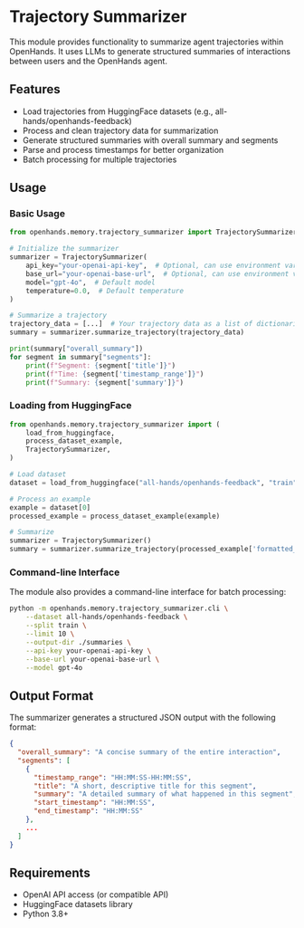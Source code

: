 # Trajectory Summarizer

This module provides functionality to summarize agent trajectories within OpenHands. It uses LLMs to generate structured summaries of interactions between users and the OpenHands agent.

## Features

- Load trajectories from HuggingFace datasets (e.g., all-hands/openhands-feedback)
- Process and clean trajectory data for summarization
- Generate structured summaries with overall summary and segments
- Parse and process timestamps for better organization
- Batch processing for multiple trajectories

## Usage

### Basic Usage

```python
from openhands.memory.trajectory_summarizer import TrajectorySummarizer

# Initialize the summarizer
summarizer = TrajectorySummarizer(
    api_key="your-openai-api-key",  # Optional, can use environment variable
    base_url="your-openai-base-url",  # Optional, can use environment variable
    model="gpt-4o",  # Default model
    temperature=0.0,  # Default temperature
)

# Summarize a trajectory
trajectory_data = [...]  # Your trajectory data as a list of dictionaries
summary = summarizer.summarize_trajectory(trajectory_data)

print(summary["overall_summary"])
for segment in summary["segments"]:
    print(f"Segment: {segment['title']}")
    print(f"Time: {segment['timestamp_range']}")
    print(f"Summary: {segment['summary']}")
```

### Loading from HuggingFace

```python
from openhands.memory.trajectory_summarizer import (
    load_from_huggingface,
    process_dataset_example,
    TrajectorySummarizer,
)

# Load dataset
dataset = load_from_huggingface("all-hands/openhands-feedback", "train")

# Process an example
example = dataset[0]
processed_example = process_dataset_example(example)

# Summarize
summarizer = TrajectorySummarizer()
summary = summarizer.summarize_trajectory(processed_example['formatted_trajectory'])
```

### Command-line Interface

The module also provides a command-line interface for batch processing:

```bash
python -m openhands.memory.trajectory_summarizer.cli \
    --dataset all-hands/openhands-feedback \
    --split train \
    --limit 10 \
    --output-dir ./summaries \
    --api-key your-openai-api-key \
    --base-url your-openai-base-url \
    --model gpt-4o
```

## Output Format

The summarizer generates a structured JSON output with the following format:

```json
{
  "overall_summary": "A concise summary of the entire interaction",
  "segments": [
    {
      "timestamp_range": "HH:MM:SS-HH:MM:SS",
      "title": "A short, descriptive title for this segment",
      "summary": "A detailed summary of what happened in this segment",
      "start_timestamp": "HH:MM:SS",
      "end_timestamp": "HH:MM:SS"
    },
    ...
  ]
}
```

## Requirements

- OpenAI API access (or compatible API)
- HuggingFace datasets library
- Python 3.8+
